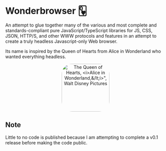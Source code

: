 # Wonderbrowser 🂽
An attempt to glue together many of the various and most complete and standards-compliant pure JavaScript/TypeScript libraries for JS, CSS, JSON, HTTP/S, and other WWW protocols and features in an attempt to create a truly headless Javascript-only Web browser.  

Its name is inspired by the Queen of Hearts from Alice in Wonderland who wanted everything headless.

<div style="text-align:center">
<img alt="The Queen of Hearts, &lt;i&gt;Alice in Wonderland,&/lt;i&gt;&quot;, Walt Disney Pictures" src="https://i.pinimg.com/originals/9e/f2/d0/9ef2d05ba14c33aca1bf01c05ce4b0b7.jpg" height="150" style="height: 150px; border-top-left-radius: 32px; border-top-right-radius: 32px; border-bottom-right-radius: 32px; border-bottom-left-radius: 32px;"/>
  </div>
  
  ## Note
  Little to no code is published because I am attempting to complete a v0.1 release before making the code public.
